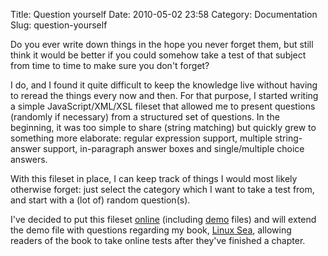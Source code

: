 Title: Question yourself
Date: 2010-05-02 23:58
Category: Documentation
Slug: question-yourself

Do you ever write down things in the hope you never forget them, but
still think it would be better if you could somehow take a test of that
subject from time to time to make sure you don't forget?

I do, and I found it quite difficult to keep the knowledge live without
having to reread the things every now and then. For that purpose, I
started writing a simple JavaScript/XML/XSL fileset that allowed me to
present questions (randomly if necessary) from a structured set of
questions. In the beginning, it was too simple to share (string
matching) but quickly grew to something more elaborate: regular
expression support, multiple string-answer support, in-paragraph answer
boxes and single/multiple choice answers.

With this fileset in place, I can keep track of things I would most
likely otherwise forget: just select the category which I want to take a
test from, and start with a (lot of) random question(s).

I've decided to put this fileset
[online](http://swift.siphos.be/tools-quizzer.html) (including
[demo](http://swift.siphos.be/tools/quizzer/quizzer.html) files) and
will extend the demo file with questions regarding my book, [Linux
Sea](http://swift.siphos.be/linux_sea/), allowing readers of the book to
take online tests after they've finished a chapter.
